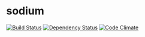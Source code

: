 sodium
======

[![Build Status](https://travis-ci.org/stouset/sodium.png)](https://travis-ci.org/stouset/sodium)
[![Dependency Status](https://gemnasium.com/stouset/sodium.png)](https://gemnasium.com/stouset/sodium)
[![Code Climate](https://codeclimate.com/github/stouset/sodium.png)](https://codeclimate.com/github/stouset/sodium)
